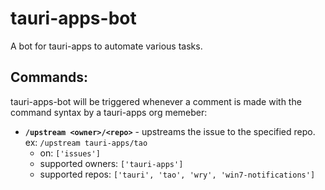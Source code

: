 # tauri-apps-bot

A bot for tauri-apps to automate various tasks.

## Commands:
tauri-apps-bot will be triggered whenever a comment is made with the command syntax by a tauri-apps org memeber:

- **`/upstream <owner>/<repo>`** - upstreams the issue to the specified repo. ex: `/upstream tauri-apps/tao`
  - on: `['issues']`
  - supported owners: `['tauri-apps']`
  - supported repos: `['tauri', 'tao', 'wry', 'win7-notifications']`
